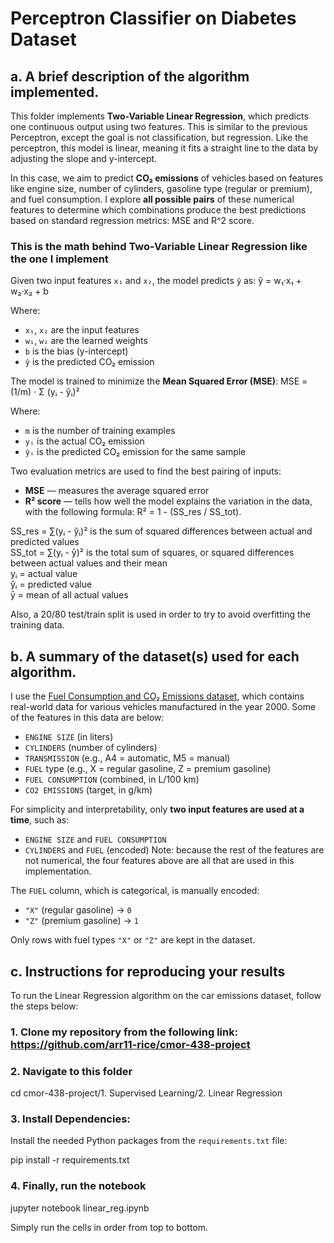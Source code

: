 # Perceptron Classifier on Diabetes Dataset

## a. A brief description of the algorithm implemented.

This folder implements **Two-Variable Linear Regression**, which predicts one continuous output using two features. This is similar to the previous Perceptron, except the goal is not classification, but regression. Like the perceptron, this model is linear, meaning it fits a straight line to the data by adjusting the slope and y-intercept.

In this case, we aim to predict **CO₂ emissions** of vehicles based on features like engine size, number of cylinders, gasoline type (regular or premium), and fuel consumption. I explore **all possible pairs** of these numerical features to determine which combinations produce the best predictions based on standard regression metrics: MSE and R^2 score.


### This is the math behind Two-Variable Linear Regression like the one I implement

Given two input features `x₁` and `x₂`, the model predicts `ŷ` as:
ŷ = w₁·x₁ + w₂·x₂ + b

Where:
- `x₁`, `x₂` are the input features
- `w₁`, `w₂` are the learned weights
- `b` is the bias (y-intercept)
- `ŷ` is the predicted CO₂ emission

The model is trained to minimize the **Mean Squared Error (MSE)**:
MSE = (1/m) · Σ (yᵢ - ŷᵢ)²

Where:
- `m` is the number of training examples
- `yᵢ` is the actual CO₂ emission
- `ŷᵢ` is the predicted CO₂ emission for the same sample

Two evaluation metrics are used to find the best pairing of inputs:
- **MSE** — measures the average squared error
- **R² score** — tells how well the model explains the variation in the data, with the following formula: R² = 1 - (SS_res / SS_tot).

SS_res = ∑(yᵢ - ŷᵢ)² is the sum of squared differences between actual and predicted values  
SS_tot = ∑(yᵢ - ȳ)² is the total sum of squares, or squared differences between actual values and their mean  
yᵢ = actual value  
ŷᵢ = predicted value  
ȳ = mean of all actual values  


Also, a 20/80 test/train split is used in order to try to avoid overfitting the training data.


## b. A summary of the dataset(s) used for each algorithm.

I use the [Fuel Consumption and CO₂ Emissions dataset](https://www.kaggle.com/datasets/krupadharamshi/fuelconsumption), which contains real-world data for various vehicles manufactured in the year 2000. Some of the features in this data are below:

- `ENGINE SIZE` (in liters)
- `CYLINDERS` (number of cylinders)
- `TRANSMISSION` (e.g., A4 = automatic, M5 = manual)
- `FUEL` type (e.g., X = regular gasoline, Z = premium gasoline)
- `FUEL CONSUMPTION` (combined, in L/100 km)
- `CO2 EMISSIONS` (target, in g/km)

For simplicity and interpretability, only **two input features are used at a time**, such as:

- `ENGINE SIZE` and `FUEL CONSUMPTION`
- `CYLINDERS` and `FUEL` (encoded)
Note: because the rest of the features are not numerical, the four features above are all that are used in this implementation.

The `FUEL` column, which is categorical, is manually encoded:
- `"X"` (regular gasoline) → `0`
- `"Z"` (premium gasoline) → `1`

Only rows with fuel types `"X"` or `"Z"` are kept in the dataset.

## c. Instructions for reproducing your results

To run the Linear Regression algorithm on the car emissions dataset, follow the steps below:

### 1. Clone my repository from the following link: https://github.com/arr11-rice/cmor-438-project

### 2. Navigate to this folder

cd cmor-438-project/1. Supervised Learning/2. Linear Regression

### 3. Install Dependencies: 

Install the needed Python packages from the `requirements.txt` file:

pip install -r requirements.txt

### 4. Finally, run the notebook
jupyter notebook linear_reg.ipynb

Simply run the cells in order from top to bottom.